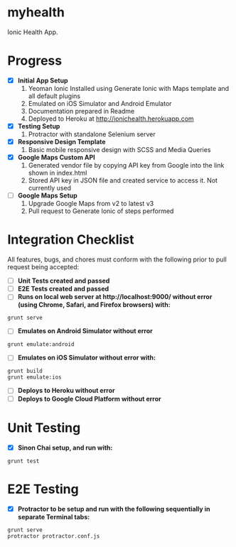 myhealth
========

Ionic Health App. 

Progress
========
    
- [x] **Initial App Setup**
  1. Yeoman Ionic Installed using Generate Ionic with Maps template and all default plugins
  2. Emulated on iOS Simulator and Android Emulator
  3. Documentation prepared in Readme
  4. Deployed to Heroku at http://ionichealth.herokuapp.com
- [x] **Testing Setup**
  1. Protractor with standalone Selenium server
- [x] **Responsive Design Template**
  1. Basic mobile responsive design with SCSS and Media Queries
- [x] **Google Maps Custom API**
  1. Generated vendor file by copying API key from Google into the link shown in index.html
  2. Stored API key in JSON file and created service to access it. Not currently used
- [ ] **Google Maps Setup**
  1. Upgrade Google Maps from v2 to latest v3
  2. Pull request to Generate Ionic of steps performed

Integration Checklist
=====================
All features, bugs, and chores must conform with the following prior to pull request being accepted:
- [ ] **Unit Tests created and passed**
- [ ] **E2E Tests created and passed**
- [ ] **Runs on local web server at http://localhost:9000/ without error (using Chrome, Safari, and Firefox browsers) with:**
```
grunt serve
```
- [ ] **Emulates on Android Simulator without error**
```
grunt emulate:android
```
- [ ] **Emulates on iOS Simulator without error with:**
```
grunt build
grunt emulate:ios
```
- [ ] **Deploys to Heroku without error**
- [ ] **Deploys to Google Cloud Platform without error**

Unit Testing
============
- [x] **Sinon Chai setup, and run with:**
```
grunt test
```

E2E Testing
===========
- [x] **Protractor to be setup and run with the following sequentially in separate Terminal tabs:**
```
grunt serve 
protractor protractor.conf.js
```